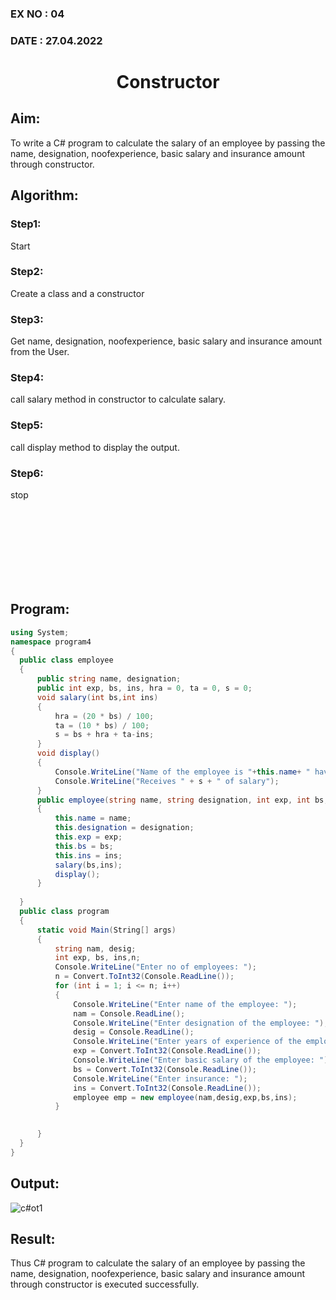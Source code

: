 ### EX NO : 04
### DATE  : 27.04.2022
# <p align="center">Constructor</p>
## Aim:
 To write a C# program to calculate the salary of an employee by passing the name, designation, noofexperience, basic salary and insurance amount through constructor.
 
 ## Algorithm:
 ### Step1: 
Start
### Step2:
Create a class and a constructor
### Step3:
Get name, designation, noofexperience, basic salary and insurance amount from the User.
### Step4:
call salary method in constructor to calculate salary.
### Step5:
call display method to display the output.
### Step6:
stop

<br/><br/><br/><br/><br/><br/><br/>


 ## Program:
 ```c#
 using System;
namespace program4
{
   public class employee
   {
       public string name, designation;
       public int exp, bs, ins, hra = 0, ta = 0, s = 0;
       void salary(int bs,int ins)
       {
           hra = (20 * bs) / 100;
           ta = (10 * bs) / 100;
           s = bs + hra + ta-ins;
       }
       void display()
       {
           Console.WriteLine("Name of the employee is "+this.name+ " having "+this.exp+ " of experience, working as "+this.designation);
           Console.WriteLine("Receives " + s + " of salary");
       }
       public employee(string name, string designation, int exp, int bs, int ins)
       {
           this.name = name;
           this.designation = designation;
           this.exp = exp;
           this.bs = bs;
           this.ins = ins;
           salary(bs,ins);
           display();
       }
           
   }
   public class program
   {   
       static void Main(String[] args)
       {
           string nam, desig;
           int exp, bs, ins,n;
           Console.WriteLine("Enter no of employees: ");
           n = Convert.ToInt32(Console.ReadLine());
           for (int i = 1; i <= n; i++)
           {
               Console.WriteLine("Enter name of the employee: ");
               nam = Console.ReadLine();
               Console.WriteLine("Enter designation of the employee: ");
               desig = Console.ReadLine();
               Console.WriteLine("Enter years of experience of the employee: ");
               exp = Convert.ToInt32(Console.ReadLine());
               Console.WriteLine("Enter basic salary of the employee: ");
               bs = Convert.ToInt32(Console.ReadLine());
               Console.WriteLine("Enter insurance: ");
               ins = Convert.ToInt32(Console.ReadLine());
               employee emp = new employee(nam,desig,exp,bs,ins);
           }

           
       }
   }
}
 ```
 ## Output:
 
 ![c#ot1](https://user-images.githubusercontent.com/75235022/167242552-6911b6ea-57f1-43cc-a225-33490fb6a9c7.png)

 ## Result:
 Thus C# program to calculate the salary of an employee by passing the name, designation, noofexperience, basic salary and insurance amount through constructor is executed successfully.
